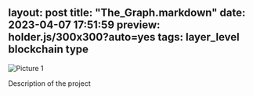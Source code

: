 layout: post
title: "The_Graph.markdown"
date: 2023-04-07 17:51:59
preview: holder.js/300x300?auto=yes
tags: layer_level blockchain type
---

![Picture 1](holder.js/800x600?auto=yes)

Description of the project
